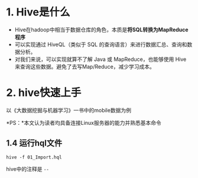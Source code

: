 # 1. Hive是什么
- Hive在hadoop中相当于数据仓库的角色，本质是**将SQL转换为MapReduce程序**
- 可以实现通过 HiveQL（类似于 SQL 的查询语言）来进行数据汇总、查询和数据分析。
- 对我们来说，可以实现就算不了解 Java 或 MapReduce，也能够使用 Hive 来查询这些数据。避免了去写Map/Reduce，减少学习成本。

# 2. hive快速上手
以《大数据挖掘与机器学习》一书中的mobile数据为例

*PS：*本文认为读者均具备连接Linux服务器的能力并熟悉基本命令

## 1.4 运行hql文件
`hive -f 01_Import.hql`

 hive中的注释是 `--`
